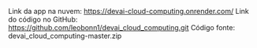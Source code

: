 Link da app na nuvem: https://devai-cloud-computing.onrender.com/
Link do código no GitHub: https://github.com/leobonn1/devai_cloud_computing.git
Código fonte: devai_cloud_computing-master.zip
